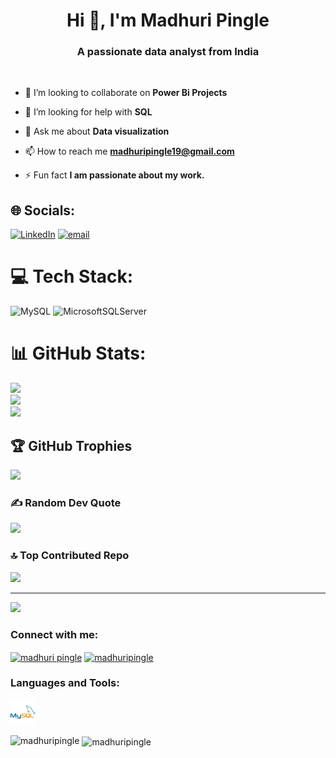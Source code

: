 <h1 align="center">Hi 👋, I'm Madhuri Pingle</h1>
<h3 align="center">A passionate data analyst from India</h3>
<img src="https://mir-s3-cdn-cf.behance.net/project_modules/disp/601014116770475.6068beff4640a.gif" alt="">

- 👯 I’m looking to collaborate on **Power Bi Projects**

- 🤝 I’m looking for help with **SQL**

- 💬 Ask me about **Data visualization**

- 📫 How to reach me **madhuripingle19@gmail.com**

- ⚡ Fun fact **I am passionate about my work.**


## 🌐 Socials:
[![LinkedIn](https://img.shields.io/badge/LinkedIn-%230077B5.svg?logo=linkedin&logoColor=white)](https://linkedin.com/in/madhuripingle)  [![email](https://img.shields.io/badge/Email-D14836?logo=gmail&logoColor=white)](mailto:madhuripingle19@gmail.com) 

# 💻 Tech Stack:
![MySQL](https://img.shields.io/badge/mysql-4479A1.svg?style=for-the-badge&logo=mysql&logoColor=white) ![MicrosoftSQLServer](https://img.shields.io/badge/Microsoft%20SQL%20Server-CC2927?style=for-the-badge&logo=microsoft%20sql%20server&logoColor=white)
# 📊 GitHub Stats:
![](https://github-readme-stats.vercel.app/api?username=madhuripingle&theme=onedark&hide_border=false&include_all_commits=true&count_private=false)<br/>
![](https://nirzak-streak-stats.vercel.app/?user=madhuripingle&theme=onedark&hide_border=false)<br/>
![](https://github-readme-stats.vercel.app/api/top-langs/?username=madhuripingle&theme=onedark&hide_border=false&include_all_commits=true&count_private=false&layout=compact)

## 🏆 GitHub Trophies
![](https://github-profile-trophy.vercel.app/?username=madhuripingle&theme=radical&no-frame=false&no-bg=true&margin-w=4)

### ✍️ Random Dev Quote
![](https://quotes-github-readme.vercel.app/api?type=horizontal&theme=radical)

### 🔝 Top Contributed Repo
![](https://github-contributor-stats.vercel.app/api?username=madhuripingle&limit=5&theme=dark&combine_all_yearly_contributions=true)

---
[![](https://visitcount.itsvg.in/api?id=madhuripingle&icon=0&color=0)](https://visitcount.itsvg.in)

<!-- Proudly created with GPRM ( https://gprm.itsvg.in ) -->

<h3 align="left">Connect with me:</h3>
<p align="left">
<a href="https://linkedin.com/in/madhuri pingle" target="blank"><img align="center" src="https://raw.githubusercontent.com/rahuldkjain/github-profile-readme-generator/master/src/images/icons/Social/linked-in-alt.svg" alt="madhuri pingle" height="30" width="40" /></a>
<a href="https://kaggle.com/madhuripingle" target="blank"><img align="center" src="https://raw.githubusercontent.com/rahuldkjain/github-profile-readme-generator/master/src/images/icons/Social/kaggle.svg" alt="madhuripingle" height="30" width="40" /></a>
</p>

<h3 align="left">Languages and Tools:</h3>
<p align="left"> <a href="https://www.mysql.com/" target="_blank" rel="noreferrer"> <img src="https://raw.githubusercontent.com/devicons/devicon/master/icons/mysql/mysql-original-wordmark.svg" alt="mysql" width="40" height="40"/> </a> </p>

<p><img align="left" src="https://github-readme-stats.vercel.app/api/top-langs?username=madhuripingle&show_icons=true&locale=en&layout=compact" alt="madhuripingle" /></p>

<p>&nbsp;<img align="center" src="https://github-readme-stats.vercel.app/api?username=madhuripingle&show_icons=true&locale=en" alt="madhuripingle" /></p>

<!--
**madhuripingle/madhuripingle** is a ✨ _special_ ✨ repository because its `README.md` (this file) appears on your GitHub profile.

Here are some ideas to get you started:

- 🔭 I’m currently working on ...
- 🌱 I’m currently learning ...
- 👯 I’m looking to collaborate on ...
- 🤔 I’m looking for help with ...
- 💬 Ask me about ...
- 📫 How to reach me: ...
- 😄 Pronouns: ...
- ⚡ Fun fact: ...
-->
